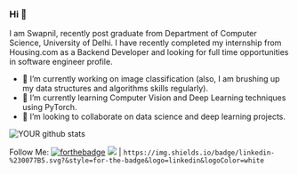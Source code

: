 ### Hi 👋
I am Swapnil, recently post graduate from Department of Computer Science, University of Delhi. I have recently completed my internship from Housing.com as a Backend Developer and looking for full time opportunities in software engineer profile.
- 🔭 I’m currently working on image classification (also, I am brushing up my data structures and algorithms skills regularly).
- 🌱 I’m currently learning Computer Vision and Deep Learning techniques using PyTorch.
- 🤝 I’m looking to collaborate on data science and deep learning projects. 


![YOUR github stats](https://github-readme-stats.vercel.app/api?username=SwapnilMadaan)

Follow Me:
[![forthebadge](https://img.shields.io/github/followers/SwapnilMadaan?label=GitHub&style=social)](https://github.com/SwapnilMadaan)
<img src="https://img.shields.io/badge/linkedin-%230077B5.svg?&style=for-the-badge&logo=linkedin&logoColor=white" /> | ``` https://img.shields.io/badge/linkedin-%230077B5.svg?&style=for-the-badge&logo=linkedin&logoColor=white ```

